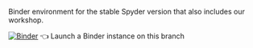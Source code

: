 Binder environment for the stable Spyder version that also includes our workshop.

[![Binder](https://mybinder.org/badge_logo.svg)](https://mybinder.org/v2/gh/spyder-ide/binder-environments/spyder-stable?urlpath=git-pull%3Frepo%3Dhttps%253A%252F%252Fgithub.com%252Fspyder-ide%252FSpyder-Workshop%26urlpath%3Ddesktop%252F%26branch%3Dmaster) :point_left: Launch a Binder instance on this branch
